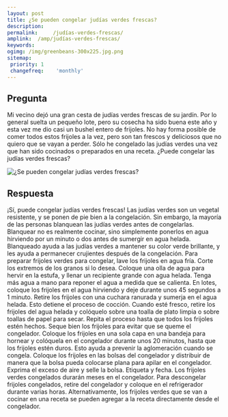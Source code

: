 ```yaml
---
layout: post
title: ¿Se pueden congelar judías verdes frescas?  
description: 
permalink:     /judías-verdes-frescas/
amplink:  /amp/judías-verdes-frescas/
keywords: 
ogimg: /img/greenbeans-300x225.jpg.png
sitemap:
 priority: 1
 changefreq:    'monthly'
---
```




## Pregunta

Mi vecino dejó una gran cesta de judías verdes frescas de su jardín. Por lo general suelta un pequeño lote, pero su cosecha ha sido buena este año y esta vez me dio casi un bushel entero de frijoles. No hay forma posible de comer todos estos frijoles a la vez, pero son tan frescos y deliciosos que no quiero que se vayan a perder. Sólo he congelado las judías verdes una vez que han sido cocinados o preparados en una receta. ¿Puede congelar las judías verdes frescas?


![¿Se pueden congelar judías verdes frescas?](https://sepuedecongelar.com/img/greenbeans-300x225.jpg "¿Se pueden congelar judías verdes frescas?" )


## Respuesta

¡Sí, puede congelar judías verdes frescas! Las judías verdes son un vegetal resistente, y se ponen de pie bien a la congelación. Sin embargo, la mayoría de las personas blanquean las judías verdes antes de congelarlas. Blanquear no es realmente cocinar, sino simplemente ponerlos en agua hirviendo por un minuto o dos antes de sumergir en agua helada. Blanqueado ayuda a las judías verdes a mantener su color verde brillante, y les ayuda a permanecer crujientes después de la congelación.
Para preparar frijoles verdes para congelar, lave los frijoles en agua fría. Corte los extremos de los granos si lo desea. Coloque una olla de agua para hervir en la estufa, y llenar un recipiente grande con agua helada. Tenga más agua a mano para reponer el agua a medida que se calienta. En lotes, coloque los frijoles en el agua hirviendo y deje durante unos 45 segundos a 1 minuto. Retire los frijoles con una cuchara ranurada y sumerja en el agua helada. Esto detiene el proceso de cocción. Cuando esté fresco, retire los frijoles del agua helada y colóquelo sobre una toalla de plato limpia o sobre toallas de papel para secar. Repita el proceso hasta que todos los frijoles estén hechos.
Seque bien los frijoles para evitar que se queme el congelador. Coloque los frijoles en una sola capa en una bandeja para hornear y colóquela en el congelador durante unos 20 minutos, hasta que los frijoles estén duros. Esto ayuda a prevenir la aglomeración cuando se congela. Coloque los frijoles en las bolsas del congelador y distribuir de manera que la bolsa pueda colocarse plana para apilar en el congelador. Exprima el exceso de aire y selle la bolsa. Etiqueta y fecha. Los frijoles verdes congelados durarán meses en el congelador.
Para descongelar frijoles congelados, retire del congelador y coloque en el refrigerador durante varias horas. Alternativamente, los frijoles verdes que se van a cocinar en una receta se pueden agregar a la receta directamente desde el congelador.